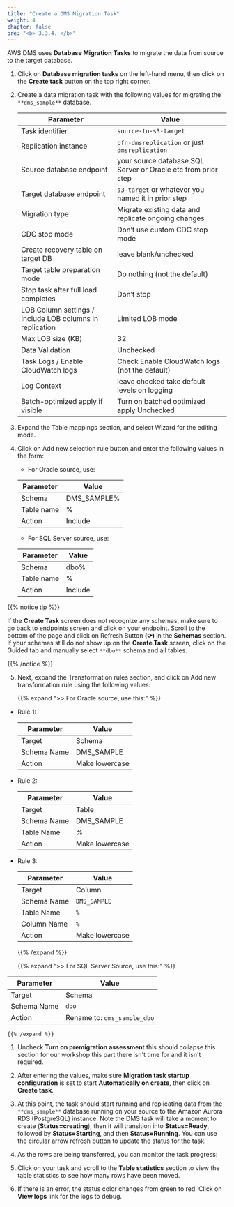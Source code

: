 ```yaml
---
title: "Create a DMS Migration Task"
weight: 4
chapter: false
pre: "<b> 3.3.4. </b>"
---
```


AWS DMS uses **Database Migration Tasks** to migrate the data from source to the target database.

1. Click on **Database migration tasks** on the left-hand menu, then click on the **Create task** button on the top right corner.

1. Create a data migration task with the following values for migrating the `**dms_sample**` database.

    |  Parameter 	|  Value  |
    |------------|---------------|
    |  Task identifier		|  `source-to-s3-target`  |
    |  Replication instance		|  `cfn-dmsreplication` or just `dmsreplication`  |
    |  Source database endpoint		|  your source database SQL Server or Oracle etc from prior step  |
    |  Target database endpoint		|  `s3-target` or whatever you named it in prior step  |
    |  Migration type		|  Migrate existing data and replicate ongoing changes  |
    |  CDC stop mode		|  Don’t use custom CDC stop mode  |
    |  Create recovery table on target DB		|  leave blank/unchecked  |
    |  Target table preparation mode		|  Do nothing (not the default)  |
    |  Stop task after full load completes		|  Don’t stop  |
    |  LOB Column settings / Include LOB columns in replication		|  Limited LOB mode  |
    |  Max LOB size (KB)		|  32  |
    |  Data Validation		|  Unchecked  |
    |  Task Logs / Enable CloudWatch logs		|  Check Enable CloudWatch logs (not the default)  |
    |  Log Context		|  leave checked take default levels on logging  |
    |  Batch-optimized apply if visible		|  Turn on batched optimized apply Unchecked  |

1. Expand the Table mappings section, and select Wizard for the editing mode.

1. Click on Add new selection rule button and enter the following values in the form:

    - For Oracle source, use:

    |  Parameter	 |  Value  |
    |------------|---------------|
    |  Schema	 |  DMS_SAMPLE%  |
    |  Table name	 |  %  |
    |  Action	 |  Include  |

    - For SQL Server source, use:

    |  Parameter	 |  Value  |
    |----------|------------|
    |  Schema	 |  dbo%  |
    |  Table name	 |  %  |
    |  Action	 |  Include  |
    
{{% notice tip %}}

If the **Create Task** screen does not recognize any schemas, make sure to go back to endpoints screen and click on your endpoint. Scroll to the bottom of the page and click on Refresh Button **(⟳)** in the **Schemas** section. If your schemas still do not show up on the **Create Task** screen, click on the Guided tab and manually select `**dbo**` schema and all tables.

{{% /notice %}}

5. Next, expand the Transformation rules section, and click on Add new transformation rule using the following values:

    {{% expand ">>  For Oracle source, use this:" %}}

- Rule 1:

    |  Parameter	 |  Value  |
    |----------|------------|
    |  Target	 |  Schema  |
    |  Schema Name	 |  DMS_SAMPLE  |
    |  Action	 |  Make lowercase  |

- Rule 2:

    |  Parameter	 |  Value  |
    |----------|------------|
    |  Target	 |  Table  |
    |  Schema Name	 |  DMS_SAMPLE  |
    |  Table Name	 |  %  |
    |  Action	 |  Make lowercase  |

- Rule 3:

    |  Parameter	 |  Value  |
    |----------|------------|
    |  Target	 |  Column  |
    |  Schema Name	 |  `DMS_SAMPLE`  |
    |  Table Name	 |  `%`  |
    |  Column Name	 |  `%`  |
    |  Action	 |  Make lowercase  |

    {{% /expand %}}

    {{% expand ">>  For SQL Server Source, use this:" %}}

|  Parameter	 |  Value  |
|----------|------------|
|  Target	 |  Schema  |
|  Schema Name	 |  `dbo`  |
|  Action	 |  Rename to: `dms_sample_dbo`  |

    {{% /expand %}}

1. Uncheck **Turn on premigration assessmen**t this should collapse this section for our workshop this part there isn't time for and it isn't required.

1. After entering the values, make sure **Migration task startup configuration** is set to start **Automatically on create**, then click on **Create task**.

1. At this point, the task should start running and replicating data from the `**dms_sample**` database running on your source to the Amazon Aurora RDS (PostgreSQL) instance. Note the DMS task will take a moment to create (**Status=creating**), then it will transition into **Status=Ready**, followed by **Status=Starting**, and then **Status=Running**. You can use the circular arrow refresh button to update the status for the task.

1. As the rows are being transferred, you can monitor the task progress:

1. Click on your task and scroll to the **Table statistics** section to view the table statistics to see how many rows have been moved.

1. If there is an error, the status color changes from green to red. Click on **View logs** link for the logs to debug.